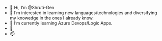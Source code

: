 - 👋 Hi, I’m @Shruti-Gen
- 👀 I’m interested in learning new languages/technologies and diversifying my knowedge in the ones I already know.
- 🌱 I’m currently learning Azure Devops/Logic Apps.
- 💞️
- 📫 

<!---
Shruti-Gen/Shruti-Gen is a ✨ special ✨ repository because its `README.md` (this file) appears on your GitHub profile.
You can click the Preview link to take a look at your changes.
--->
